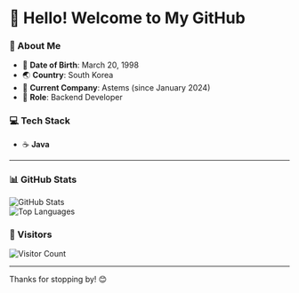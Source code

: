 # 👋 Hello! Welcome to My GitHub

### 📝 About Me
- 🎂 **Date of Birth**: March 20, 1998  
- 🌏 **Country**: South Korea  
- 🏢 **Current Company**: Astems (since January 2024)  
- 💼 **Role**: Backend Developer  

### 💻 Tech Stack
- ☕ **Java**

---

### 📊 GitHub Stats

![GitHub Stats](https://github-readme-stats.vercel.app/api?username=Park-GiJun&show_icons=true&theme=radical)  
![Top Languages](https://github-readme-stats.vercel.app/api/top-langs/?username=Park-GiJun&layout=compact&theme=radical)

### 🔗 Visitors
![Visitor Count](https://komarev.com/ghpvc/?username=Park-GiJun&color=blue)

---

Thanks for stopping by! 😊
